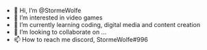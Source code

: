 - 👋 Hi, I’m @StormeWolfe
- 👀 I’m interested in video games
- 🌱 I’m currently learning coding, digital media and content creation
- 💞️ I’m looking to collaborate on ...
- 📫 How to reach me discord, StormeWolfe#996

<!---
StormeWolfe/StormeWolfe is a ✨ special ✨ repository because its `README.md` (this file) appears on your GitHub profile.
You can click the Preview link to take a look at your changes.
--->
